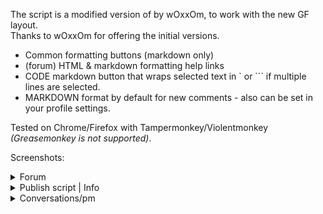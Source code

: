 The script is a modified version of  by wOxxOm, to work with the new GF layout.  
Thanks to wOxxOm for offering the initial versions.

* Common formatting buttons (markdown only)
* (forum) HTML & markdown formatting help links
* CODE markdown button that wraps selected text in \` or \``` if multiple lines are selected.
* MARKDOWN format by default for new comments - also can be set in your profile settings.

Tested on Chrome/Firefox with Tampermonkey/Violentmonkey *(Greasemonkey is not supported)*.

Screenshots:

<details>
<summary>Forum</summary>

![](https://i.imgur.com/lxFoQBs.jpg) ![](https://i.imgur.com/9CLLAzV.jpg)
</details>

<details>
<summary>Publish script | Info</summary>

![](https://i.imgur.com/poPEKZ3.jpg)
</details>

<details>
<summary>Conversations/pm</summary>

![](https://i.imgur.com/VZ4clqQ.jpg)
</details>